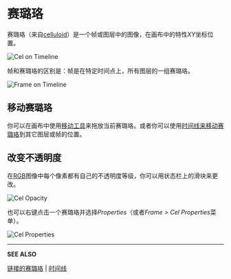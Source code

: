 # 赛璐珞

赛璐珞（来自[celluloid](http://en.wikipedia.org/wiki/Cel)）是一个帧或图层中的图像，在画布中的特性*XY*坐标位置。

![Cel on Timeline](cel/cel-on-timeline.png)

帧和赛璐珞的区别是：帧是在特定时间点上，所有图层的一组赛璐珞。

![Frame on Timeline](cel/frame-on-timeline.png)

## 移动赛璐珞

你可以在画布中使用[移动工具](move-tool.md)来拖放当前赛璐珞。或者你可以使用[时间线来移动赛璐珞](move-cels.md)到其它图层或帧的位置。

## 改变不透明度

在[RGB](color-mode.md#rgb)图像中每个像素都有自己的不透明度等级，你可以用状态栏上的滑块来更改。

![Cel Opacity](cel/cel-opacity.gif)

也可以右键点击一个赛璐珞并选择*Properties*（或者*Frame > Cel Properties*菜单）。

![Cel Properties](cel/cel-properties.gif)

---

**SEE ALSO**

[链接的赛璐珞](linked-cels.md) | [时间线](timeline.md)
